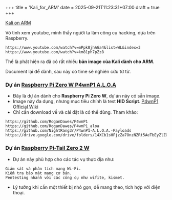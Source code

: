 +++
title = 'Kali_for_ARM'
date = 2025-09-21T11:23:31+07:00
draft = true
+++

[Kali on ARM ](https://www.kali.org/docs/arm/)

Vô tình xem youtube, mình thấy người ta làm công cụ hacking, dựa trên Raspberry.
```
https://www.youtube.com/watch?v=mPpk8jhAGa4&list=WL&index=3
https://www.youtube.com/watch?v=km81ph7pZz8
```

Thế là phát hiện ra đã có rất nhiều **bản image của Kali dành cho ARM**.

Document lại để dành, sau này có time sẽ nghiên cứu từ từ.

### Dự án [Raspberry Pi Zero W P4wnP1 A.L.O.A](https://www.kali.org/docs/arm/raspberry-pi-zero-w-p4wnp1-aloa/)
- Đây là dự án dành cho **Raspberry Pi Zero W**, dự án này có sẵn image.
- Image này đa dụng, nhưng mục tiêu chính là test **HID Script**. [P4wnP1 Official Wiki](https://p4wnp1.readthedocs.io/en/latest/)
- Chỉ cần download về và cài đặt là có thể dùng. Tham khảo:
```
https://github.com/RoganDawes/P4wnP1
https://github.com/RoganDawes/P4wnP1_aloa
https://github.com/NightRang3r/P4wnP1-A.L.O.A.-Payloads
https://drive.google.com/drive/folders/14XCb1sHFjzZa7OnzNZRt5AeTbEyZlZGf
```

### Dự án [Raspberry Pi-Tail Zero 2 W](https://www.kali.org/docs/arm/raspberry-pi-zero-2-w-pi-tail/)
- Dự án này phù hợp cho các tác vụ thực địa như:
```
Giám sát và phân tích mạng Wi-Fi.
Kiểm tra bảo mật mạng cơ bản.
Pentesting nhanh với các công cụ như wifite, kismet.
```
- Lý tưởng khi cần một thiết bị nhỏ gọn, dễ mang theo, tích hợp với điện thoại.
